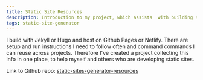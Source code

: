 ```yaml
---
title: Static Site Resources
description: Introduction to my project, which assists  with building static sites
tags: static-site-generator
---
```


I build with Jekyll or Hugo and host on Github Pages or Netlify. There are setup and run instructions I need to follow often and command commands I can reuse across projects. Therefore I've created a project collecting this info in one place, to help myself and others who are developing static sites.

Link to Github repo: [static-sites-generator-resources](https://github.com/MichaelCurrin/static-sites-generator-resources)
